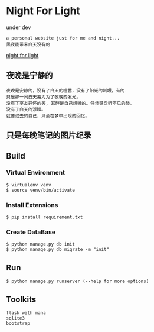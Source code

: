 Night For Light
===
under dev

    a personal website just for me and night...
    黑夜能带来白天没有的

[night for light](http://121.43.230.104:1048)
## 夜晚是宁静的

    夜晚是安静的，没有了白天的喧嚣，没有了阳光的刺眼，有的
    只是那一闪白天蓄力为了夜晚的发光。
    没有了室友开怀的笑, 耳畔是自己想听的。任凭键盘听不见的敲。
    没有了白天的浮躁。
    就像过去的自己，只会在梦中出现的回忆。

## 只是每晚笔记的图片纪录

## Build
### Virtual Environment

    $ virtualenv venv
    $ source venv/bin/activate

### Install Extensions

    $ pip install requirement.txt

### Create DataBase

    $ python manage.py db init
    $ python manage.py db migrate -m "init"

## Run

    $ python manage.py runserver (--help for more options)

## Toolkits

    flask with mana
    sqlite3
    bootstrap
